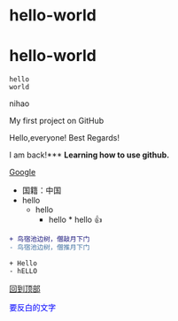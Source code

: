 
hello-world
======================

# hello-world

    hello
    world
        
nihao 

My first project on GitHub


Hello,everyone!
Best Regards!

I am back!***
**Learning how to use github.**

[Google](https://www.google.com/ncr)

* 国籍：中国
* hello
    * hello
        * hello
                * hello
:+1:

```diff
+ 鸟宿池边树，僧敲月下门
- 鸟宿池边树，僧推月下门
```

```test
+ Hello
- hELLO
```
[回到顶部](#hello-world)

<font color="blue">要反白的文字<font>
